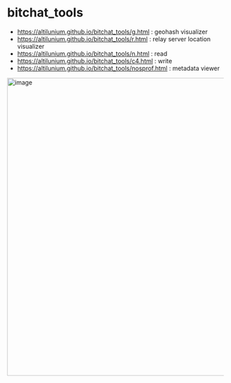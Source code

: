 # bitchat_tools

* https://altilunium.github.io/bitchat_tools/g.html : geohash visualizer
* https://altilunium.github.io/bitchat_tools/r.html : relay server location visualizer
* https://altilunium.github.io/bitchat_tools/n.html : read
* https://altilunium.github.io/bitchat_tools/c4.html : write
* https://altilunium.github.io/bitchat_tools/nosprof.html : metadata viewer

<img width="989" height="693" alt="image" src="https://github.com/user-attachments/assets/5c3f0217-8f26-4427-9ff8-491b37832767" />
